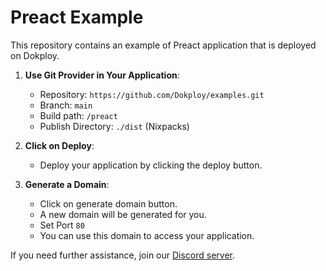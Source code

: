 # Preact Example

This repository contains an example of Preact application that is deployed on Dokploy.


1. **Use Git Provider in Your Application**:
   - Repository: `https://github.com/Dokploy/examples.git`
   - Branch: `main`
   - Build path: `/preact`
   - Publish Directory: `./dist` (Nixpacks)

2. **Click on Deploy**:
   - Deploy your application by clicking the deploy button.

3. **Generate a Domain**:
    - Click on generate domain button.
    - A new domain will be generated for you.
    - Set Port `80`
    - You can use this domain to access your application.

    
If you need further assistance, join our [Discord server](https://discord.com/invite/2tBnJ3jDJc).
